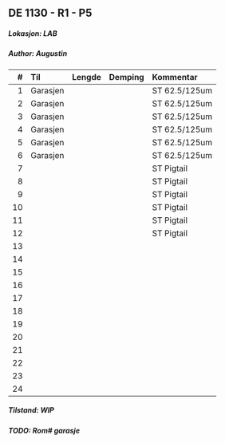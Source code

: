 ## DE 1130 - R1 - P5
##### Lokasjon: LAB
##### Author: Augustin

|  #  |        Til       |Lengde|Demping|  Kommentar  |
|----:|:-----------------|-----:|------:|:------------|
|    1|Garasjen          |      |       |ST 62.5/125um|
|    2|Garasjen          |      |       |ST 62.5/125um|
|    3|Garasjen          |      |       |ST 62.5/125um|
|    4|Garasjen          |      |       |ST 62.5/125um|
|    5|Garasjen          |      |       |ST 62.5/125um|
|    6|Garasjen          |      |       |ST 62.5/125um|
|    7|                  |      |       |ST Pigtail   |
|    8|                  |      |       |ST Pigtail   |
|    9|                  |      |       |ST Pigtail   |
|   10|                  |      |       |ST Pigtail   |
|   11|                  |      |       |ST Pigtail   |
|   12|                  |      |       |ST Pigtail   |
|   13|                  |      |       |             | 
|   14|                  |      |       |             |
|   15|                  |      |       |             |
|   16|                  |      |       |             |
|   17|                  |      |       |             |
|   18|                  |      |       |             |
|   19|                  |      |       |             |
|   20|                  |      |       |             |
|   21|                  |      |       |             |
|   22|                  |      |       |             |
|   23|                  |      |       |             |
|   24|                  |      |       |             |

##### Tilstand: WIP
##### TODO: Rom# garasje
